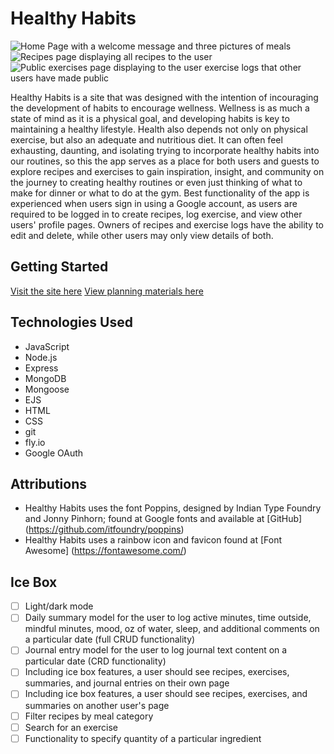 # Healthy Habits

![Home Page with a welcome message and three pictures of meals](./assets/home-page.png)
![Recipes page displaying all recipes to the user](./assets/recipes-page.png)
![Public exercises page displaying to the user exercise logs that other users have made public](./assets/exercise-page.png)

Healthy Habits is a site that was designed with the intention of incouraging the development of habits to encourage wellness. Wellness is as much a state of mind as it is a physical goal, and developing habits is key to maintaining a healthy lifestyle. Health also depends not only on physical exercise, but also an adequate and nutritious diet. It can often feel exhausting, daunting, and isolating trying to incorporate healthy habits into our routines, so this the app serves as a place for both users and guests to explore recipes and exercises to gain inspiration, insight, and community on the journey to creating healthy routines or even just thinking of what to make for dinner or what to do at the gym. Best functionality of the app is experienced when users sign in using a Google account, as users are required to be logged in to create recipes, log exercise, and view other users' profile pages. Owners of recipes and exercise logs have the ability to edit and delete, while other users may only view details of both.  

## Getting Started
[Visit the site here](https://healthy-habits.fly.dev)
[View planning materials here](https://trello.com/b/VOxKvWOq/healthy-habits)

## Technologies Used

- JavaScript 
- Node.js
- Express 
- MongoDB 
- Mongoose 
- EJS
- HTML 
- CSS 
- git 
- fly.io
- Google OAuth

## Attributions 

- Healthy Habits uses the font Poppins, designed by Indian Type Foundry and Jonny Pinhorn; found at Google fonts and available at [GitHub] (https://github.com/itfoundry/poppins)
- Healthy Habits uses a rainbow icon and favicon found at [Font Awesome] (https://fontawesome.com/)

## Ice Box

- [ ] Light/dark mode
- [ ] Daily summary model for the user to log active minutes, time outside, mindful minutes, mood, oz of water, sleep, and additional comments on a particular date (full CRUD functionality)
- [ ] Journal entry model for the user to log journal text content on a particular date (CRD functionality) 
- [ ] Including ice box features, a user should see recipes, exercises, summaries, and journal entries on their own page
- [ ] Including ice box features, a user should see recipes, exercises, and summaries on another user's page 
- [ ] Filter recipes by meal category
- [ ] Search for an exercise 
- [ ] Functionality to specify quantity of a particular ingredient